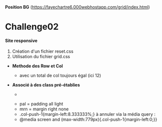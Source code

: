 <b>Position BG</b> (https://fayechartre6.000webhostapp.com/grid/index.html)

# Challenge02  

#### Site responsive
1. Création d'un fichier reset.css
2. Utilisation du fichier grid.css
* **Methode des Row et Col**
  * <div class="col-6 "> avec un total de col toujours égal (ici 12)
  
* **Associé à des class pré-établies**
  * <div class="col-6 txt-center pal"> 
  * pal = padding all light
  * mrn = margin right none
  * .col-push-1{margin-left:8.333333%;} à annuler via la média query :
  * @media screen and (max-width:779px){.col-push-1{margin-left:0;}}

      

